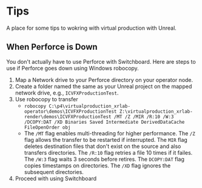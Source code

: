 # Tips
A place for some tips to wokring with virtual production with Unreal. 

## When Perforce is Down
You don't actually have to use Perforce with Switchboard. Here are steps to use if Perforce goes down using Windows robocopy.

1. Map a Network drive to your Perforce directory on your operator node. 
2. Create a folder named the same as your Unreal project on the mapped network drive, e.g., `ICVFXProductionTest`. 
3. Use robocopy to transfer  
    - `robocopy C:\p4\virtualproduction_xrlab-operator\demos\ICVFXProductionTest Z:\virtualproduction_xrlab-render\demos\ICVFXProductionTest /MT /Z /MIR /R:10 /W:3 /DCOPY:DAT /XD Binaries Saved Intermediate DerivedDataCache FileOpenOrder obj`
    - The `/MT` flag enables multi-threading for higher performance. The `/Z` flag allows the transfer to be restarted if interrupted. The `MIR` flag deletes destination files that don't exist on the source and also transfers directories. The `/R:10` flag retries a file 10 times if it failes. The `/W:3` flag waits 3 seconds before retires. The `DCOPY:DAT` flag copies timestamps on directories. The `/XD` flag ignores the subsequent directories.
5. Proceed with using Switchboard 
